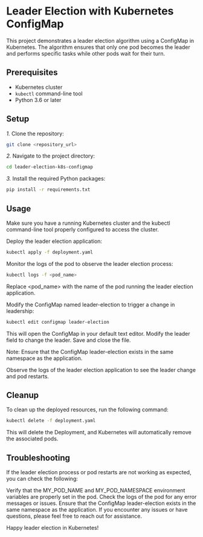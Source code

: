 # Leader Election with Kubernetes ConfigMap

This project demonstrates a leader election algorithm using a ConfigMap in Kubernetes. The algorithm ensures that only one pod becomes the leader and performs specific tasks while other pods wait for their turn.

## Prerequisites

- Kubernetes cluster
- `kubectl` command-line tool
- Python 3.6 or later

## Setup

*1.* Clone the repository:
   ```bash
   git clone <repository_url>
   ```
*2.* Navigate to the project directory:
```bash
cd leader-election-k8s-configmap
```

*3.* Install the required Python packages:

```bash
pip install -r requirements.txt
```

## Usage
Make sure you have a running Kubernetes cluster and the kubectl command-line tool properly configured to access the cluster.

Deploy the leader election application:

```bash
kubectl apply -f deployment.yaml
```
Monitor the logs of the pod to observe the leader election process:

```bash
kubectl logs -f <pod_name>
```
Replace <pod_name> with the name of the pod running the leader election application.

Modify the ConfigMap named leader-election to trigger a change in leadership:

```bash
kubectl edit configmap leader-election
```
This will open the ConfigMap in your default text editor. Modify the leader field to change the leader. Save and close the file.

Note: Ensure that the ConfigMap leader-election exists in the same namespace as the application.

Observe the logs of the leader election application to see the leader change and pod restarts.

## Cleanup
To clean up the deployed resources, run the following command:

```bash
kubectl delete -f deployment.yaml
```
This will delete the Deployment, and Kubernetes will automatically remove the associated pods.

## Troubleshooting
If the leader election process or pod restarts are not working as expected, you can check the following:

Verify that the MY_POD_NAME and MY_POD_NAMESPACE environment variables are properly set in the pod.
Check the logs of the pod for any error messages or issues.
Ensure that the ConfigMap leader-election exists in the same namespace as the application.
If you encounter any issues or have questions, please feel free to reach out for assistance.

Happy leader election in Kubernetes!
